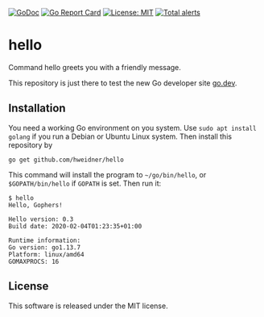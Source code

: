 [![GoDoc](https://godoc.org/github.com/hweidner/hello?status.svg)](https://godoc.org/github.com/hweidner/hello)
[![Go Report Card](https://goreportcard.com/badge/github.com/hweidner/hello)](https://goreportcard.com/report/github.com/hweidner/hello)
[![License: MIT](https://img.shields.io/badge/License-MIT-yellow.svg)](https://opensource.org/licenses/MIT)
[![Total alerts](https://img.shields.io/lgtm/alerts/g/radareorg/radare2.svg?logo=lgtm&logoWidth=18)](https://lgtm.com/projects/g/radareorg/radare2/alerts/)

hello
=====

Command hello greets you with a friendly message.

This repository is just there to test the new Go developer site [go.dev](https://go.dev/).

Installation
------------

You need a working Go environment on you system. Use ``sudo apt install golang``
if you run a Debian or Ubuntu Linux system. Then install this repository by

	go get github.com/hweidner/hello

This command will install the program to ``~/go/bin/hello``, or
``$GOPATH/bin/hello`` if ``GOPATH`` is set. Then run it:

	$ hello
	Hello, Gophers!
    
    Hello version: 0.3
    Build date: 2020-02-04T01:23:35+01:00 
    
    Runtime information:
    Go version: go1.13.7
    Platform: linux/amd64
    GOMAXPROCS: 16

License
-------

This software is released under the MIT license.
